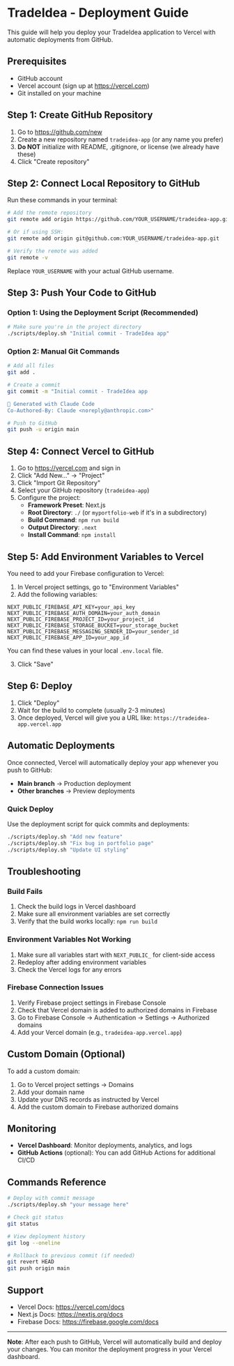 # TradeIdea - Deployment Guide

This guide will help you deploy your TradeIdea application to Vercel with automatic deployments from GitHub.

## Prerequisites

- GitHub account
- Vercel account (sign up at https://vercel.com)
- Git installed on your machine

## Step 1: Create GitHub Repository

1. Go to https://github.com/new
2. Create a new repository named `tradeidea-app` (or any name you prefer)
3. **Do NOT** initialize with README, .gitignore, or license (we already have these)
4. Click "Create repository"

## Step 2: Connect Local Repository to GitHub

Run these commands in your terminal:

```bash
# Add the remote repository
git remote add origin https://github.com/YOUR_USERNAME/tradeidea-app.git

# Or if using SSH:
git remote add origin git@github.com:YOUR_USERNAME/tradeidea-app.git

# Verify the remote was added
git remote -v
```

Replace `YOUR_USERNAME` with your actual GitHub username.

## Step 3: Push Your Code to GitHub

### Option 1: Using the Deployment Script (Recommended)

```bash
# Make sure you're in the project directory
./scripts/deploy.sh "Initial commit - TradeIdea app"
```

### Option 2: Manual Git Commands

```bash
# Add all files
git add .

# Create a commit
git commit -m "Initial commit - TradeIdea app

🤖 Generated with Claude Code
Co-Authored-By: Claude <noreply@anthropic.com>"

# Push to GitHub
git push -u origin main
```

## Step 4: Connect Vercel to GitHub

1. Go to https://vercel.com and sign in
2. Click "Add New..." → "Project"
3. Click "Import Git Repository"
4. Select your GitHub repository (`tradeidea-app`)
5. Configure the project:
   - **Framework Preset**: Next.js
   - **Root Directory**: `./` (or `myportfolio-web` if it's in a subdirectory)
   - **Build Command**: `npm run build`
   - **Output Directory**: `.next`
   - **Install Command**: `npm install`

## Step 5: Add Environment Variables to Vercel

You need to add your Firebase configuration to Vercel:

1. In Vercel project settings, go to "Environment Variables"
2. Add the following variables:

```
NEXT_PUBLIC_FIREBASE_API_KEY=your_api_key
NEXT_PUBLIC_FIREBASE_AUTH_DOMAIN=your_auth_domain
NEXT_PUBLIC_FIREBASE_PROJECT_ID=your_project_id
NEXT_PUBLIC_FIREBASE_STORAGE_BUCKET=your_storage_bucket
NEXT_PUBLIC_FIREBASE_MESSAGING_SENDER_ID=your_sender_id
NEXT_PUBLIC_FIREBASE_APP_ID=your_app_id
```

You can find these values in your local `.env.local` file.

3. Click "Save"

## Step 6: Deploy

1. Click "Deploy"
2. Wait for the build to complete (usually 2-3 minutes)
3. Once deployed, Vercel will give you a URL like: `https://tradeidea-app.vercel.app`

## Automatic Deployments

Once connected, Vercel will automatically deploy your app whenever you push to GitHub:

- **Main branch** → Production deployment
- **Other branches** → Preview deployments

### Quick Deploy

Use the deployment script for quick commits and deployments:

```bash
./scripts/deploy.sh "Add new feature"
./scripts/deploy.sh "Fix bug in portfolio page"
./scripts/deploy.sh "Update UI styling"
```

## Troubleshooting

### Build Fails

1. Check the build logs in Vercel dashboard
2. Make sure all environment variables are set correctly
3. Verify that the build works locally: `npm run build`

### Environment Variables Not Working

1. Make sure all variables start with `NEXT_PUBLIC_` for client-side access
2. Redeploy after adding environment variables
3. Check the Vercel logs for any errors

### Firebase Connection Issues

1. Verify Firebase project settings in Firebase Console
2. Check that Vercel domain is added to authorized domains in Firebase
3. Go to Firebase Console → Authentication → Settings → Authorized domains
4. Add your Vercel domain (e.g., `tradeidea-app.vercel.app`)

## Custom Domain (Optional)

To add a custom domain:

1. Go to Vercel project settings → Domains
2. Add your domain name
3. Update your DNS records as instructed by Vercel
4. Add the custom domain to Firebase authorized domains

## Monitoring

- **Vercel Dashboard**: Monitor deployments, analytics, and logs
- **GitHub Actions** (optional): You can add GitHub Actions for additional CI/CD

## Commands Reference

```bash
# Deploy with commit message
./scripts/deploy.sh "your message here"

# Check git status
git status

# View deployment history
git log --oneline

# Rollback to previous commit (if needed)
git revert HEAD
git push origin main
```

## Support

- Vercel Docs: https://vercel.com/docs
- Next.js Docs: https://nextjs.org/docs
- Firebase Docs: https://firebase.google.com/docs

---

**Note**: After each push to GitHub, Vercel will automatically build and deploy your changes. You can monitor the deployment progress in your Vercel dashboard.
